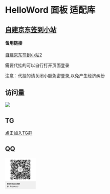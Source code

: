 # HelloWord 面板 适配库

## <a href="http://nark.tyzm.vip/">自建京东签到小站</a>

#### 备用链接

<a href="http://182.160.4.125:6789/">自建京东签到小站2</a>

需要代挂的可以自行打开页面登录

注意：代挂的请关闭小额免密登录,以免产生经济纠纷

## 访问量

![](https://profile-counter.glitch.me/ShuaiLeiLu/count.svg)

## TG

<a href="https://t.me/+hHXs_RBjJkYxOGNl">点击加入TG群</a>

## QQ

<img src="./utils/QQ.png" width="100" alt="二维码">

